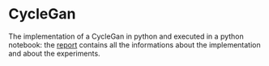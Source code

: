 # CycleGan
The implementation of a CycleGan in python and executed in a python notebook: the [report](https://github.com/LazyRacc00n/CycleGan/blob/master/report.pdf) contains all the informations about the implementation and about the experiments.
